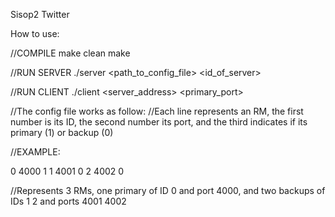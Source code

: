 Sisop2 Twitter

How to use:

//COMPILE
make clean
make

//RUN SERVER
./server <path_to_config_file> <id_of_server>

//RUN CLIENT
./client <profile> <server_address> <primary_port>



//The config file works as follow:
//Each line represents an RM, the first number is its ID, the second number its port, and the third indicates if its primary (1) or backup (0)

//EXAMPLE:

0 4000 1
1 4001 0
2 4002 0

//Represents 3 RMs, one primary of ID 0 and port 4000, and two backups of IDs 1 2 and ports 4001 4002